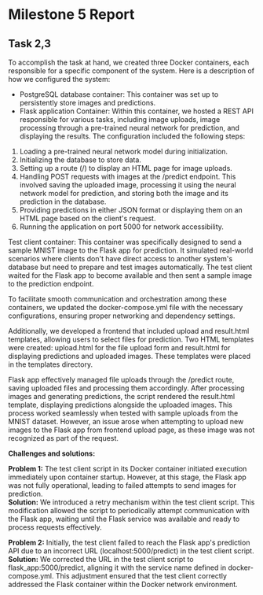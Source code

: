 # Milestone 5 Report

## Task 2,3

To accomplish the task at hand, we created three Docker containers, each responsible for a specific component of the system. Here is a description of how we configured the system:  

- PostgreSQL database container: This container was set up to persistently store images and predictions.  
- Flask application Container: Within this container, we hosted a REST API responsible for various tasks, including image uploads, image processing through a pre-trained neural network for prediction, and displaying the results. The configuration included the following steps:  
1. Loading a pre-trained neural network model during initialization.  
2. Initializing the database to store data.  
3. Setting up a route (/) to display an HTML page for image uploads.
4. Handling POST requests with images at the /predict endpoint. This involved saving the uploaded image, processing it using the neural network model for prediction, and storing both the image and its prediction in the database.
5. Providing predictions in either JSON format or displaying them on an HTML page based on the client's request.
6. Running the application on port 5000 for network accessibility.

Test client container: This container was specifically designed to send a sample MNIST image to the Flask app for prediction. It simulated real-world scenarios where clients don't have direct access to another system's database but need to prepare and test images automatically. The test client waited for the Flask app to become available and then sent a sample image to the prediction endpoint.  

To facilitate smooth communication and orchestration among these containers, we updated the docker-compose.yml file with the necessary configurations, ensuring proper networking and dependency settings.

Additionally, we developed a frontend that included upload and result.html templates, allowing users to select files for prediction. Two HTML templates were created: upload.html for the file upload form and result.html for displaying predictions and uploaded images. These templates were placed in the templates directory.  

Flask app effectively managed file uploads through the /predict route, saving uploaded files and processing them accordingly. After processing images and generating predictions, the script rendered the result.html template, displaying predictions alongside the uploaded images. This process worked seamlessly when tested with sample uploads from the MNIST dataset. However, an issue arose when attempting to upload new images to the Flask app from frontend upload page, as these image was not recognized as part of the request.  

**Challenges and solutions:**  

**Problem 1:** The test client script in its Docker container initiated execution immediately upon container startup. However, at this stage, the Flask app was not fully operational, leading to failed attempts to send images for prediction.  
**Solution:** We introduced a retry mechanism within the test client script. This modification allowed the script to periodically attempt communication with the Flask app, waiting until the Flask service was available and ready to process requests effectively.

**Problem 2:** Initially, the test client failed to reach the Flask app's prediction API due to an incorrect URL (localhost:5000/predict) in the test client script.
**Solution:** We corrected the URL in the test client script to flask_app:5000/predict, aligning it with the service name defined in docker-compose.yml. This adjustment ensured that the test client correctly addressed the Flask container within the Docker network environment.
